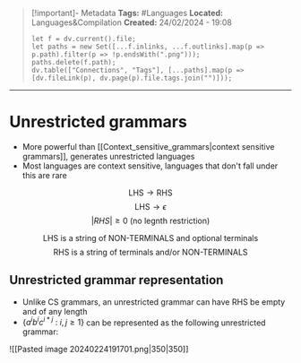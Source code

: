 > [!important]- Metadata
> **Tags:** #Languages 
> **Located:** Languages&Compilation
> **Created:** 24/02/2024 - 19:08
> ```dataviewjs
> let f = dv.current().file;
> let paths = new Set([...f.inlinks, ...f.outlinks].map(p => p.path).filter(p => !p.endsWith(".png")));
> paths.delete(f.path);
> dv.table(["Connections", "Tags"], [...paths].map(p => [dv.fileLink(p), dv.page(p).file.tags.join("")]));
> ```

___
# Unrestricted grammars

- More powerful than [[Context_sensitive_grammars|context sensitive grammars]], generates unrestricted languages 
- Most languages are context sensitive, languages that don't fall under this are rare

$$\text{LHS} \to \text{RHS}$$
$$\text{LHS}\to \epsilon$$
$$|RHS| \geq{0} \text{ (no legnth restriction)}$$

$$\text{LHS is a string of NON-TERMINALS and optional terminals}$$
$$\text{RHS is a string of terminals and/or NON-TERMINALS}$$


## Unrestricted grammar representation
- Unlike CS grammars, an unrestricted grammar can have RHS be empty and of any length
- $\{ a^{i}b^{i}c^{i*j}\text{ : }i, j\geq{1} \}$ can be represented as the following unrestricted grammar:  


![[Pasted image 20240224191701.png|350|350]]
